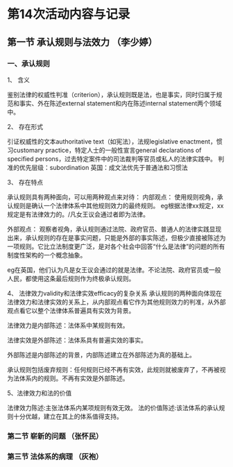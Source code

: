 # 第14次活动内容与记录

## 第一节 承认规则与法效力 （李少婷）

### 一、承认规则

1、	含义

鉴别法律的权威性判准（criterion），承认规则既是法，也是事实，同时归属于规范和事实、外在陈述external statement和内在陈述internal statement两个领域中。

2、	存在形式

引证权威性的文本authoritative text（如宪法），法规legislative enactment，惯习customary practice，特定人士的一般性宣言general declarations of specified persons，过去特定案件中的司法裁判等官员或私人的法律实践中。
判准的优先层级：subordination
英国：成文法优先于普通法和习惯法

3、	存在特点

承认规则具有两种面向，可以用两种观点来对待：
内部观点：
使用规则视角，承认规则是确认一个法律体系中其他规则效力的最终规则。
eg根据法律xx规定，xx规定是有法律效力的。/凡女王议会通过者即为法律。

外部观点：
观察者视角，承认规则通过法院、政府官员、普通人的法律实践显现出来，承认规则的存在是事实问题，只能是外部的事实陈述，但极少直接被陈述为一项规则。它比立法制度更广泛，是对各个社会中回答“什么是法律”的问题的所有制度性架构的一个概念抽象。

eg在英国，他们认为凡是女王议会通过的就是法律。不论法院、政府官员或一般人民，都使用这条最后规则作为终极承认规则。

4、 法律效力validity和法律实效efficacy的复杂关系
承认规则的两种面向体现在法律效力和法律实效的关系上，从内部观点看它作为其他规则效力的判准，从外部观点看它以整个法律体系普遍具有实效为背景。

法律效力是内部陈述：法体系中某规则有效。

法律实效是外部陈述：法体系具有普遍实效的事实。

外部陈述是内部陈述的背景，内部陈述建立在外部陈述为真的基础上。

承认规则包括废弃规则：任何规则已经不再有实效，此规则就被废弃了，不再被视为法体系内的规则。不再有实效是外部陈述。

5、法律效力和法的价值

法律效力陈述:主张法体系内某项规则有效无效。
法的价值陈述:该法体系的承认规则十分优越，建立在其上的体系值得支持。

### 第二节 崭新的问题 （张怀民）

### 第三节 法体系的病理 （灰袍）
